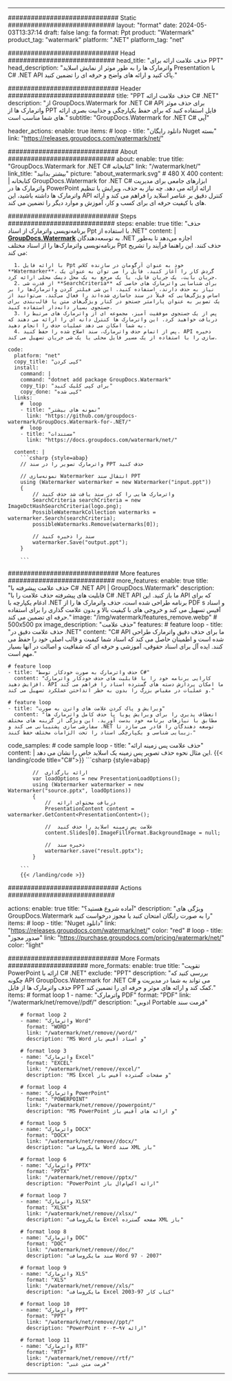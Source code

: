 
---
############################# Static ############################
layout: "format"
date:  2024-05-03T13:37:14
draft: false
lang: fa
format: Ppt
product: "Watermark"
product_tag: "watermark"
platform: ".NET"
platform_tag: "net"

############################# Head ############################
head_title: "حذف علامت ارائه برای PPT"
head_description: "واترمارک ها را به طور موثر از نمایش اسلاید Presentation با C# .NET API پاک کنید و ارائه های واضح و حرفه ای را تضمین کنید."

############################# Header ############################
title: "PPT حذف علامت ارائه C# .NET" 
description: "از GroupDocs.Watermark for .NET C# API برای حذف موثر واترمارک ها از PPT فایل استفاده کنید که برای حفظ یکپارچگی و جذابیت بصری ارائه های شما مناسب است."
subtitle: "GroupDocs.Watermark for .NET C# آپی" 

header_actions:
  enable: true
  items:
    #  loop
    - title: "دانلود رایگان Nuget بسته"
      link: "https://releases.groupdocs.com/watermark/net/"
      
############################# About ############################
about:
    enable: true
    title: "GroupDocs.Watermark for .NET C# کتابخانه"
    link: "/watermark/net/"
    link_title: "بیشتر بدانید"
    picture: "about_watermark.svg" # 480 X 400
    content: |
       کتابخانه GroupDocs.Watermark for .NET C# ابزارهای جامعی برای مدیریت واترمارک ها در PowerPoint ارائه ارائه می دهد. چه نیاز به حذف، ویرایش یا تنظیم واترمارک ها داشته باشید، این API کنترل دقیق بر عناصر اسلاید را فراهم می کند و ارائه های با کیفیت حرفه ای برای کسب و کار، آموزش و موارد دیگر را تضمین می کند.

############################# Steps ############################
steps:
    enable: true
    title: "حذف برنامه‌نویسی واترمارک از اسناد Ppt با استفاده از .NET"
    content: |
      **[GroupDocs.Watermark](https://products.groupdocs.com/watermark/net/)** به توسعه‌دهندگان .NET اجازه می‌دهد تا به‌طور برنامه‌نویسی واترمارک‌ها را از اسناد مختلف Ppt حذف کنند. این راهنما فرآیند را تشریح می کند:
      
      1. با ارائه فایل Ppt خود به عنوان آرگومان در سازنده کلاس **Watermarker**، گردش کار را آغاز کنید. فایل را می توان به عنوان یک جریان بایت، یک جریان فایل، یا یک مرجع به یک محل دیسک محلی ارائه کرد.
      2. از قدرت شی **SearchCriteria** برای شناسایی واترمارک های خاصی که نیاز به حذف دارند، استفاده کنید. این شی فیلتر کردن واترمارک‌ها را بر اساس ویژگی‌هایی که قبلاً در سند جاسازی شده‌اند را فعال می‌کند. می‌توانید از یک تصویر به عنوان پارامتر جستجو در کنار ویژگی‌های متن یا قالب‌بندی برای جستجوی بسیار دانه‌دار استفاده کنید.
      3. پس از یک جستجوی موفقیت آمیز، مجموعه ای از واترمارک های مرتبط را دریافت خواهید کرد. این واترمارک ها کنترل دانه ای را ارائه می دهند که به شما امکان می دهد عملیات حذف را انجام دهید.
      4. پس از اتمام حذف واترمارک، سند اصلاح شده را حفظ کنید. API ذخیره سازی را با استفاده از یک مسیر فایل محلی یا یک شی جریان تسهیل می کند.
   
    code:
      platform: "net"
      copy_title: "کپی کردن"
      install:
        command: |
        command: "dotnet add package GroupDocs.Watermark"
        copy_tip: "برای کپی کلیک کنید"
        copy_done: "کپی شده"
      links:
        #  loop
        - title: "نمونه های بیشتر"
          link: "https://github.com/groupdocs-watermark/GroupDocs.Watermark-for-.NET/"
        #  loop
        - title: "مستندات"
          link: "https://docs.groupdocs.com/watermark/net/"
          
      content: |
        ```csharp {style=abap}
        // واترمارک تصویر را در سند PPT حذف کنید

        // نمونه‌سازی Watermarker انتقال سند PPT
        using (Watermarker watermarker = new Watermarker("input.ppt"))
        {
            // واترمارک هایی را که در سند یافت شد حذف کنید
            SearchCriteria searchCriteria = new ImageDctHashSearchCriteria(logo.png);
            PossibleWatermarkCollection watermarks = watermarker.Search(searchCriteria);
            possibleWatermarks.Remove(watermarks[0]);

            // سند را ذخیره کنید
            watermarker.Save("output.ppt");
        }
        
        ```  

############################# More features ############################
more_features:
  enable: true
  title: "حذف علامت پیشرفته با C# .NET API | GroupDocs.Watermark"
  description: "قابلیت های پیشرفته حذف علامت را با C# .NET API ما باز کنید. این API که برای ادغام یکپارچه با .NET برنامه طراحی شده است، حذف واترمارک ها را از PDF s و اسناد آفیس تسهیل می کند و خروجی های با کیفیت بالا و بدون علامت گذاری را برای استفاده حرفه ای تضمین می کند."
  image: "/img/watermark/features_remove.webp" # 500x500 px
  image_description: "حذف علامت"
  features:
    # feature loop
    - title: "حذف علامت دقیق در .NET"
      content: "C# API ما برای حذف دقیق واترمارک طراحی شده است و اطمینان حاصل می کند که اسناد شما کیفیت و قالب اصلی خود را حفظ می کنند. ایده آل برای اسناد حقوقی، آموزشی و حرفه ای که شفافیت و اصالت در آنها بسیار مهم است."

    # feature loop
    - title: "حذف واترمارک به صورت خودکار توسط C#"
      content: "کارایی برنامه خود را با قابلیت های حذف خودکار واترمارک افزایش دهید. API ما امکان پردازش دسته های گسترده اسناد را فراهم می کند و عملیات در مقیاس بزرگ را بدون به خطر انداختن عملکرد تسهیل می کند."

    # feature loop
    - title: "ویرایش و پاک کردن علامت های واترن به صورت"
      content: "انعطاف پذیری را برای ویرایش پویا یا حذف کامل واترمارک ها مطابق با نیازهای برنامه خود بدست آورید. این ویژگی از گزینه های مختلف سفارشی سازی پشتیبانی می کند و .NET توسعه دهندگان را قادر می سازد تا زیبایی شناسی و یکپارچگی اسناد را تحت الزامات مختلف حفظ کنند."
      
  code_samples:
    # code sample loop
    - title: "حذف علامت پس زمینه ارائه"
      content: |
        این مثال نحوه حذف تصویر پس زمینه یک اسلاید خاص را نشان می دهد.
        {{< landing/code title="C#">}}
        ```csharp {style=abap}
        
            //  ارائه بارگذاری
            var loadOptions = new PresentationLoadOptions();
            using (Watermarker watermarker = new Watermarker("source.pptx", loadOptions))
            {
                //  دریافت محتوای ارائه
                PresentationContent content = watermarker.GetContent<PresentationContent>();

                //  علامت پس زمینه اسلاید را حذف کنید
                content.Slides[0].ImageFillFormat.BackgroundImage = null;

                //  ذخیره سند
                watermarker.save("result.pptx");
            }

        ```
        {{< /landing/code >}}


############################# Actions ############################

actions:
  enable: true
  title: "آماده شروع هستید؟"
  description: "ویژگی های GroupDocs.Watermark را به صورت رایگان امتحان کنید یا مجوز درخواست کنید"
  items:
    #  loop
    - title: "Nuget دانلود"
      link: "https://releases.groupdocs.com/watermark/net/"
      color: "red"
        #  loop
    - title: "صدور مجوز"
      link: "https://purchase.groupdocs.com/pricing/watermark/net/"
      color: "light"


############################# More Formats #####################
more_formats:
    enable: true
    title: "تقویت PowerPoint ارائه با C# .NET"
    exclude: "PPT"
    description: "بررسی کنید که چگونه API GroupDocs.Watermark for .NET C# می تواند به شما در مدیریت و حذف واترمارک ها از فایل PPT کمک کند و ارائه های موثر و حرفه ای را تضمین کند."
    items: 
        # format loop 1
        - name: "واترمارک PDF"
          format: "PDF"
          link: "/watermark/net/remove//pdf/"
          description: "ادوبی Portable فرمت سند"

        # format loop 2
        - name: "واترمارک Word"
          format: "WORD"
          link: "/watermark/net/remove//word/"
          description: "MS Word و اسناد آفیس باز"
          
        # format loop 3
        - name: "واترمارک Excel"
          format: "EXCEL"
          link: "/watermark/net/remove//excel/"
          description: "MS Excel و صفحات گسترده آفیس باز"

        # format loop 4
        - name: "واترمارک PowerPoint"
          format: "POWERPOINT"
          link: "/watermark/net/remove//powerpoint/"
          description: "MS PowerPoint و ارائه های آفیس باز"

        # format loop 5
        - name: "واترمارک DOCX"
          format: "DOCX"
          link: "/watermark/net/remove//docx/"
          description: "مایکروسافت Word سند XML باز"
          
        # format loop 6
        - name: "واترمارک PPTX"
          format: "PPTX"
          link: "/watermark/net/remove//pptx/"
          description: "PowerPoint ارائه اکس‌ام‌ال باز"
          
        # format loop 7
        - name: "واترمارک XLSX"
          format: "XLSX"
          link: "/watermark/net/remove//xlsx/"
          description: "مایکروسافت Excel صفحه گسترده XML باز"

        # format loop 8
        - name: "واترمارک DOC"
          format: "DOC"
          link: "/watermark/net/remove//doc/"
          description: "سند مایکروسافت Word 97 - 2007"

        # format loop 9
        - name: "واترمارک XLS"
          format: "XLS"
          link: "/watermark/net/remove//xls/"
          description: "مایکروسافت Excel کتاب کار 97-2003"

        # format loop 10
        - name: "واترمارک PPT"
          format: "PPT"
          link: "/watermark/net/remove//ppt/"
          description: "PowerPoint ارائه ۹۷—۲۰۰۳"

        # format loop 11
        - name: "واترمارک RTF"
          format: "RTF"
          link: "/watermark/net/remove//rtf/"
          description: "فرمت متن غنی"

---